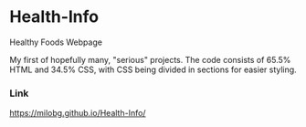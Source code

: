# Health-Info
Healthy Foods Webpage

My first of hopefully many, "serious" projects.
The code consists of 65.5% HTML and 34.5% CSS, with CSS being divided in sections for easier styling.

### Link
https://milobg.github.io/Health-Info/
